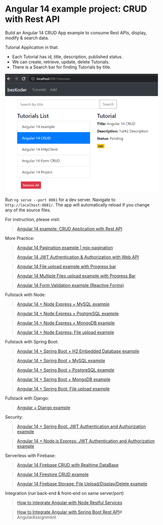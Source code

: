 # Angular 14 example project: CRUD with Rest API

Build an Angular 14 CRUD App example to consume Rest APIs, display, modify & search data.

Tutorial Application in that:
- Each Tutorial has id, title, description, published status.
- We can create, retrieve, update, delete Tutorials.
- There is a Search bar for finding Tutorials by title.

![angular-14-crud-example](angular-14-crud-example.png)

Run `ng serve --port 8081` for a dev server. Navigate to `http://localhost:8081/`. The app will automatically reload if you change any of the source files.

For instruction, please visit:
> [Angular 14 example: CRUD Application with Rest API](https://www.bezkoder.com/angular-14-crud-example/)

More Practice:
> [Angular 14 Pagination example | ngx-pagination](https://www.bezkoder.com/angular-14-pagination-ngx/)

> [Angular 14 JWT Authentication & Authorization with Web API](https://www.bezkoder.com/angular-14-jwt-auth/)

> [Angular 14 File upload example with Progress bar](https://www.bezkoder.com/angular-14-file-upload/)

> [Angular 14 Multiple Files upload example with Progress Bar](https://www.bezkoder.com/angular-14-multiple-file-upload/)

> [Angular 14 Form Validation example (Reactive Forms)](https://www.bezkoder.com/angular-14-form-validation/)

Fullstack with Node:

> [Angular 14 + Node Express + MySQL example](https://www.bezkoder.com/angular-14-node-js-express-mysql/)

> [Angular 14 + Node Express + PostgreSQL example](https://www.bezkoder.com/angular-14-node-js-express-postgresql/)

> [Angular 14 + Node Express + MongoDB example](https://www.bezkoder.com/mean-stack-crud-example-angular-14/)

> [Angular 14 + Node Express: File upload example](https://www.bezkoder.com/angular-14-node-express-file-upload/)

Fullstack with Spring Boot:

> [Angular 14 + Spring Boot + H2 Embedded Database example](https://www.bezkoder.com/spring-boot-angular-14-crud/)

> [Angular 14 + Spring Boot + MySQL example](https://www.bezkoder.com/spring-boot-angular-14-mysql/)

> [Angular 14 + Spring Boot + PostgreSQL example](https://www.bezkoder.com/spring-boot-angular-14-postgresql/)

> [Angular 14 + Spring Boot + MongoDB example](https://www.bezkoder.com/spring-boot-angular-14-mongodb/)

> [Angular 14 + Spring Boot: File upload example](https://www.bezkoder.com/angular-14-spring-boot-file-upload/)

Fullstack with Django:
> [Angular + Django example](https://bezkoder.com/django-angular-13-crud-rest-framework/)

Security:
> [Angular 14 + Spring Boot: JWT Authentication and Authorization example](https://www.bezkoder.com/angular-14-spring-boot-jwt-auth/)

> [Angular 14 + Node.js Express: JWT Authentication and Authorization example](https://www.bezkoder.com/node-js-angular-14-jwt-auth/)

Serverless with Firebase:
> [Angular 14 Firebase CRUD with Realtime DataBase](https://www.bezkoder.com/angular-14-firebase-crud/)

> [Angular 14 Firestore CRUD example](https://www.bezkoder.com/angular-14-firestore-crud/)

> [Angular 14 Firebase Storage: File Upload/Display/Delete example](https://www.bezkoder.com/angular-14-firebase-storage/)

Integration (run back-end & front-end on same server/port)
> [How to integrate Angular with Node Restful Services](https://bezkoder.com/integrate-angular-12-node-js/)

> [How to Integrate Angular with Spring Boot Rest API](https://bezkoder.com/integrate-angular-12-spring-boot/)#   A n g u l a r A s s i g n m e n t 
 
 